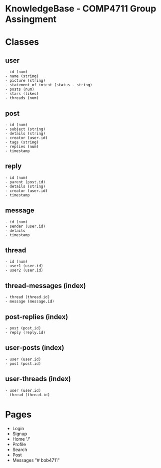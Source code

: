 # KnowledgeBase - COMP4711 Group Assingment

# Classes

## user

    - id (num)
    - name (string)
    - picture (string)
    - statement_of_intent (status - string)
    - posts (num)
    - stars (likes)
    - threads (num)

## post

    - id (num)
    - subject (string)
    - details (string)
    - creator (user.id)
    - tags (string)
    - replies (num)
    - timestamp

## reply

    - id (num)
    - parent (post.id)
    - details (string)
    - creator (user.id)
    - timestamp

## message

    - id (num)
    - sender (user.id)
    - details
    - timestamp

## thread

    - id (num)
    - user1 (user.id)
    - user2 (user.id)

## thread-messages (index)

    - thread (thread.id)
    - message (message.id)

## post-replies (index)

    - post (post.id)
    - reply (reply.id)

## user-posts (index)

    - user (user.id)
    - post (post.id)

## user-threads (index)

    - user (user.id)
    - thread (thread.id)

# Pages

- Login
- Signup
- Home '/'
- Profile
- Search
- Post
- Messages
"# bob4711" 
